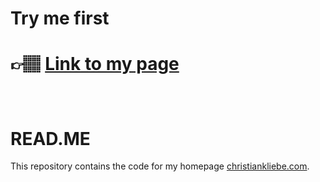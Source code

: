 # Try me first

<h1>

**👉🏽 [Link to my page](https://www.christiankliebe.com)**

</h1>

<br>

# READ.ME

This repository contains the code for my homepage
[christiankliebe.com](https://www.christian.kliebe.com).
